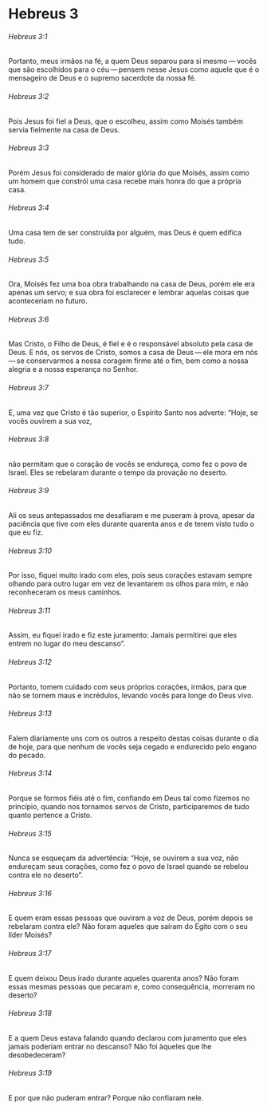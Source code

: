 # Hebreus 3

###### Hebreus 3:1

Portanto, meus irmãos na fé, a quem Deus separou para si mesmo — vocês que são escolhidos para o céu — pensem nesse Jesus como aquele que é o mensageiro de Deus e o supremo sacerdote da nossa fé.

###### Hebreus 3:2

Pois Jesus foi fiel a Deus, que o escolheu, assim como Moisés também servia fielmente na casa de Deus.

###### Hebreus 3:3

Porém Jesus foi considerado de maior glória do que Moisés, assim como um homem que constrói uma casa recebe mais honra do que a própria casa.

###### Hebreus 3:4

Uma casa tem de ser construída por alguém, mas Deus é quem edifica tudo.

###### Hebreus 3:5

Ora, Moisés fez uma boa obra trabalhando na casa de Deus, porém ele era apenas um servo; e sua obra foi esclarecer e lembrar aquelas coisas que aconteceriam no futuro.

###### Hebreus 3:6

Mas Cristo, o Filho de Deus, é fiel e é o responsável absoluto pela casa de Deus. E nós, os servos de Cristo, somos a casa de Deus — ele mora em nós — se conservarmos a nossa coragem firme até o fim, bem como a nossa alegria e a nossa esperança no Senhor.

###### Hebreus 3:7

E, uma vez que Cristo é tão superior, o Espírito Santo nos adverte: “Hoje, se vocês ouvirem a sua voz,

###### Hebreus 3:8

não permitam que o coração de vocês se endureça, como fez o povo de Israel. Eles se rebelaram durante o tempo da provação no deserto.

###### Hebreus 3:9

Ali os seus antepassados me desafiaram e me puseram à prova, apesar da paciência que tive com eles durante quarenta anos e de terem visto tudo o que eu fiz.

###### Hebreus 3:10

Por isso, fiquei muito irado com eles, pois seus corações estavam sempre olhando para outro lugar em vez de levantarem os olhos para mim, e não reconheceram os meus caminhos.

###### Hebreus 3:11

Assim, eu fiquei irado e fiz este juramento: Jamais permitirei que eles entrem no lugar do meu descanso”.

###### Hebreus 3:12

Portanto, tomem cuidado com seus próprios corações, irmãos, para que não se tornem maus e incrédulos, levando vocês para longe do Deus vivo.

###### Hebreus 3:13

Falem diariamente uns com os outros a respeito destas coisas durante o dia de hoje, para que nenhum de vocês seja cegado e endurecido pelo engano do pecado.

###### Hebreus 3:14

Porque se formos fiéis até o fim, confiando em Deus tal como fizemos no princípio, quando nos tornamos servos de Cristo, participaremos de tudo quanto pertence a Cristo.

###### Hebreus 3:15

Nunca se esqueçam da advertência: “Hoje, se ouvirem a sua voz, não endureçam seus corações, como fez o povo de Israel quando se rebelou contra ele no deserto”.

###### Hebreus 3:16

E quem eram essas pessoas que ouviram a voz de Deus, porém depois se rebelaram contra ele? Não foram aqueles que saíram do Egito com o seu líder Moisés?

###### Hebreus 3:17

E quem deixou Deus irado durante aqueles quarenta anos? Não foram essas mesmas pessoas que pecaram e, como consequência, morreram no deserto?

###### Hebreus 3:18

E a quem Deus estava falando quando declarou com juramento que eles jamais poderiam entrar no descanso? Não foi àqueles que lhe desobedeceram?

###### Hebreus 3:19

E por que não puderam entrar? Porque não confiaram nele.

